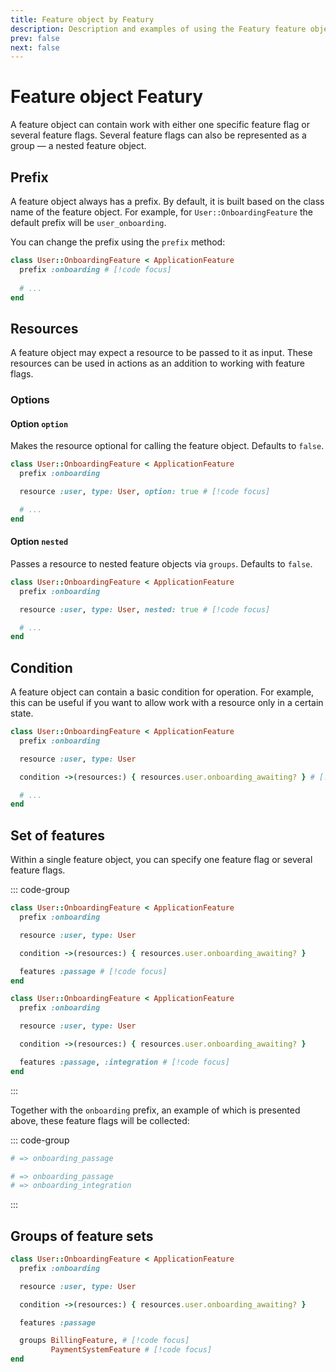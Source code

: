 ```yaml
---
title: Feature object by Featury
description: Description and examples of using the Featury feature object
prev: false
next: false
---
```


# Feature object Featury

A feature object can contain work with either one specific feature flag or several feature flags.
Several feature flags can also be represented as a group — a nested feature object.

## Prefix

A feature object always has a prefix.
By default, it is built based on the class name of the feature object.
For example, for `User::OnboardingFeature` the default prefix will be `user_onboarding`.

You can change the prefix using the `prefix` method:

```ruby
class User::OnboardingFeature < ApplicationFeature
  prefix :onboarding # [!code focus]
  
  # ...
end
```

## Resources

A feature object may expect a resource to be passed to it as input.
These resources can be used in actions as an addition to working with feature flags.

### Options

#### Option `option`

Makes the resource optional for calling the feature object.
Defaults to `false`.

```ruby
class User::OnboardingFeature < ApplicationFeature
  prefix :onboarding

  resource :user, type: User, option: true # [!code focus]

  # ...
end
```

#### Option `nested`

Passes a resource to nested feature objects via `groups`.
Defaults to `false`.

```ruby
class User::OnboardingFeature < ApplicationFeature
  prefix :onboarding

  resource :user, type: User, nested: true # [!code focus]

  # ...
end
```

## Condition

A feature object can contain a basic condition for operation.
For example, this can be useful if you want to allow work with a resource only in a certain state.

```ruby
class User::OnboardingFeature < ApplicationFeature
  prefix :onboarding

  resource :user, type: User

  condition ->(resources:) { resources.user.onboarding_awaiting? } # [!code focus]

  # ...
end
```

## Set of features

Within a single feature object, you can specify one feature flag or several feature flags.

::: code-group

```ruby [One]
class User::OnboardingFeature < ApplicationFeature
  prefix :onboarding

  resource :user, type: User

  condition ->(resources:) { resources.user.onboarding_awaiting? }

  features :passage # [!code focus]
end

```

```ruby [Several]
class User::OnboardingFeature < ApplicationFeature
  prefix :onboarding

  resource :user, type: User

  condition ->(resources:) { resources.user.onboarding_awaiting? }

  features :passage, :integration # [!code focus]
end
```

:::

Together with the `onboarding` prefix, an example of which is presented above, these feature flags will be collected:

::: code-group

```ruby [One]
# => onboarding_passage
```

```ruby [Several]
# => onboarding_passage
# => onboarding_integration
```

:::

## Groups of feature sets

```ruby
class User::OnboardingFeature < ApplicationFeature
  prefix :onboarding

  resource :user, type: User

  condition ->(resources:) { resources.user.onboarding_awaiting? }

  features :passage

  groups BillingFeature, # [!code focus]
         PaymentSystemFeature # [!code focus]
end
